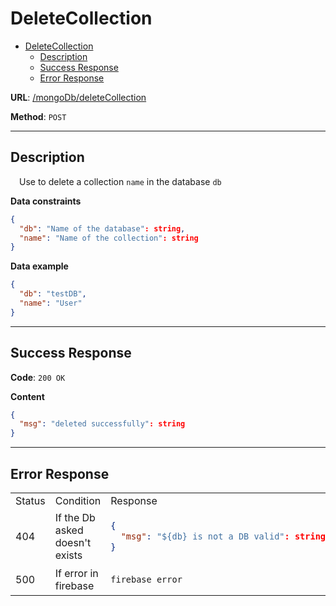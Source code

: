 # DeleteCollection
- [DeleteCollection](#deletecollection)
    - [Description](#description)
    - [Success Response](#success-response)
    - [Error Response](#error-response)

**URL**: [/mongoDb/deleteCollection]()

**Method**: `POST`

---

## Description
&emsp;Use to delete a collection `name` in the database `db`

**Data constraints**
```json
{
  "db": "Name of the database": string,
  "name": "Name of the collection": string
}
```

**Data example**
```json
{
  "db": "testDB",
  "name": "User"
}
```

---
## Success Response

**Code**: `200 OK`

**Content**
```json
{
  "msg": "deleted successfully": string
}
```
---
## Error Response
<table>
<tr>
<td> Status </td> <td> Condition </td> <td> Response </td>
</tr>

<tr>
<td> 404 </td>
<td>If the Db asked doesn't exists</td>
<td>

```json
{
  "msg": "${db} is not a DB valid": string
}
```

</td>
</tr>

<tr>
<td> 500 </td>
<td>If error in firebase</td>
<td>

```
firebase error
```
</td>
</tr>

</table>